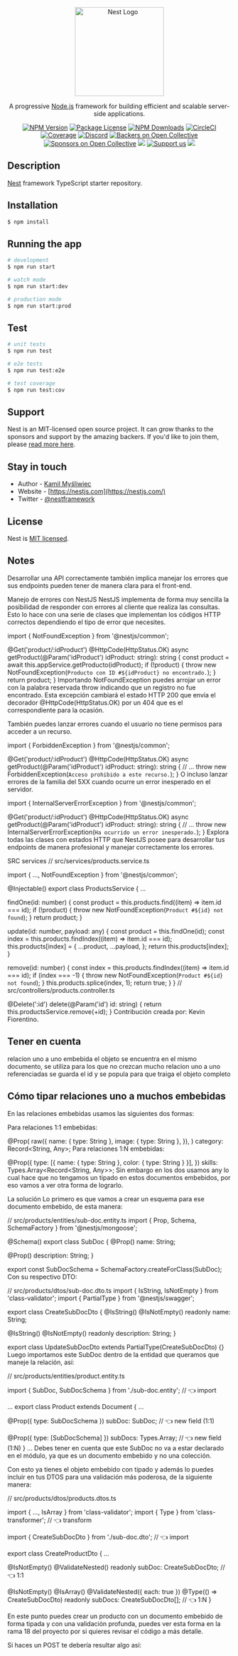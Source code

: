 <p align="center">
  <a href="http://nestjs.com/" target="blank"><img src="https://nestjs.com/img/logo-small.svg" width="200" alt="Nest Logo" /></a>
</p>

[circleci-image]: https://img.shields.io/circleci/build/github/nestjs/nest/master?token=abc123def456
[circleci-url]: https://circleci.com/gh/nestjs/nest

  <p align="center">A progressive <a href="http://nodejs.org" target="_blank">Node.js</a> framework for building efficient and scalable server-side applications.</p>
    <p align="center">
<a href="https://www.npmjs.com/~nestjscore" target="_blank"><img src="https://img.shields.io/npm/v/@nestjs/core.svg" alt="NPM Version" /></a>
<a href="https://www.npmjs.com/~nestjscore" target="_blank"><img src="https://img.shields.io/npm/l/@nestjs/core.svg" alt="Package License" /></a>
<a href="https://www.npmjs.com/~nestjscore" target="_blank"><img src="https://img.shields.io/npm/dm/@nestjs/common.svg" alt="NPM Downloads" /></a>
<a href="https://circleci.com/gh/nestjs/nest" target="_blank"><img src="https://img.shields.io/circleci/build/github/nestjs/nest/master" alt="CircleCI" /></a>
<a href="https://coveralls.io/github/nestjs/nest?branch=master" target="_blank"><img src="https://coveralls.io/repos/github/nestjs/nest/badge.svg?branch=master#9" alt="Coverage" /></a>
<a href="https://discord.gg/G7Qnnhy" target="_blank"><img src="https://img.shields.io/badge/discord-online-brightgreen.svg" alt="Discord"/></a>
<a href="https://opencollective.com/nest#backer" target="_blank"><img src="https://opencollective.com/nest/backers/badge.svg" alt="Backers on Open Collective" /></a>
<a href="https://opencollective.com/nest#sponsor" target="_blank"><img src="https://opencollective.com/nest/sponsors/badge.svg" alt="Sponsors on Open Collective" /></a>
  <a href="https://paypal.me/kamilmysliwiec" target="_blank"><img src="https://img.shields.io/badge/Donate-PayPal-ff3f59.svg"/></a>
    <a href="https://opencollective.com/nest#sponsor"  target="_blank"><img src="https://img.shields.io/badge/Support%20us-Open%20Collective-41B883.svg" alt="Support us"></a>
  <a href="https://twitter.com/nestframework" target="_blank"><img src="https://img.shields.io/twitter/follow/nestframework.svg?style=social&label=Follow"></a>
</p>
  <!--[![Backers on Open Collective](https://opencollective.com/nest/backers/badge.svg)](https://opencollective.com/nest#backer)
  [![Sponsors on Open Collective](https://opencollective.com/nest/sponsors/badge.svg)](https://opencollective.com/nest#sponsor)-->

## Description

[Nest](https://github.com/nestjs/nest) framework TypeScript starter repository.

## Installation

```bash
$ npm install
```

## Running the app

```bash
# development
$ npm run start

# watch mode
$ npm run start:dev

# production mode
$ npm run start:prod
```

## Test

```bash
# unit tests
$ npm run test

# e2e tests
$ npm run test:e2e

# test coverage
$ npm run test:cov
```

## Support

Nest is an MIT-licensed open source project. It can grow thanks to the sponsors and support by the amazing backers. If you'd like to join them, please [read more here](https://docs.nestjs.com/support).

## Stay in touch

- Author - [Kamil Myśliwiec](https://kamilmysliwiec.com)
- Website - [https://nestjs.com](https://nestjs.com/)
- Twitter - [@nestframework](https://twitter.com/nestframework)

## License

Nest is [MIT licensed](LICENSE).

## Notes

Desarrollar una API correctamente también implica manejar los errores que sus endpoints pueden tener de manera clara para el front-end.

Manejo de errores con NestJS
NestJS implementa de forma muy sencilla la posibilidad de responder con errores al cliente que realiza las consultas. Esto lo hace con una serie de clases que implementan los códigos HTTP correctos dependiendo el tipo de error que necesites.

import { NotFoundException } from '@nestjs/common';

@Get('product/:idProduct')
@HttpCode(HttpStatus.OK)
async getProduct(@Param('idProduct') idProduct: string): string {
const product = await this.appService.getProducto(idProduct);
if (!product) {
throw new NotFoundException(`Producto con ID #${idProduct} no encontrado.`);
}
return product;
}
Importando NotFoundException puedes arrojar un error con la palabra reservada throw indicando que un registro no fue encontrado. Esta excepción cambiará el estado HTTP 200 que envía el decorador @HttpCode(HttpStatus.OK) por un 404 que es el correspondiente para la ocasión.

También puedes lanzar errores cuando el usuario no tiene permisos para acceder a un recurso.

import { ForbiddenException } from '@nestjs/common';

@Get('product/:idProduct')
@HttpCode(HttpStatus.OK)
async getProduct(@Param('idProduct') idProduct: string): string {
// ...
throw new ForbiddenException(`Acceso prohibido a este recurso.`);
}
O incluso lanzar errores de la familia del 5XX cuando ocurre un error inesperado en el servidor.

import { InternalServerErrorException } from '@nestjs/common';

@Get('product/:idProduct')
@HttpCode(HttpStatus.OK)
async getProduct(@Param('idProduct') idProduct: string): string {
// ...
throw new InternalServerErrorException(`Ha ocurrido un error inesperado.`);
}
Explora todas las clases con estados HTTP que NestJS posee para desarrollar tus endpoints de manera profesional y manejar correctamente los errores.

SRC services
// src/services/products.service.ts

import { ..., NotFoundException } from '@nestjs/common';

@Injectable()
export class ProductsService {
...

findOne(id: number) {
const product = this.products.find((item) => item.id === id);
if (!product) {
throw new NotFoundException(`Product #${id} not found`);
}
return product;
}

update(id: number, payload: any) {
const product = this.findOne(id);
const index = this.products.findIndex((item) => item.id === id);
this.products[index] = {
...product,
...payload,
};
return this.products[index];
}

remove(id: number) {
const index = this.products.findIndex((item) => item.id === id);
if (index === -1) {
throw new NotFoundException(`Product #${id} not found`);
}
this.products.splice(index, 1);
return true;
}
}
// src/controllers/products.controller.ts

@Delete(':id')
delete(@Param('id') id: string) {
return this.productsService.remove(+id);
}
Contribución creada por: Kevin Fiorentino.

## Tener en cuenta

relacion uno a uno embebida el objeto se encuentra en el mismo documento, se utiliza para los que no crezcan mucho
relacion uno a uno referenciadas se guarda el id y se popula para que traiga el objeto completo

## Cómo tipar relaciones uno a muchos embebidas

En las relaciones embebidas usamos las siguientes dos formas:

Para relaciones 1:1 embebidas:

@Prop(
raw({
name: { type: String },
image: { type: String },
}),
)
category: Record<String, Any>;
Para relaciones 1:N embebidas:

@Prop({
type: [{ name: { type: String }, color: { type: String } }],
})
skills: Types.Array<Record<String, Any>>;
Sin embargo en los dos usamos any lo cual hace que no tengamos un tipado en estos documentos embebidos, por eso vamos a ver otra forma de lograrlo.

La solución
Lo primero es que vamos a crear un esquema para ese documento embebido, de esta manera:

// src/products/entities/sub-doc.entity.ts
import { Prop, Schema, SchemaFactory } from '@nestjs/mongoose';

@Schema()
export class SubDoc {
@Prop()
name: String;

@Prop()
description: String;
}

export const SubDocSchema = SchemaFactory.createForClass(SubDoc);
Con su respectivo DTO:

// src/products/dtos/sub-doc.dto.ts
import { IsString, IsNotEmpty } from 'class-validator';
import { PartialType } from '@nestjs/swagger';

export class CreateSubDocDto {
@IsString()
@IsNotEmpty()
readonly name: String;

@IsString()
@IsNotEmpty()
readonly description: String;
}

export class UpdateSubDocDto extends PartialType(CreateSubDocDto) {}
Luego importamos este SubDoc dentro de la entidad que queramos que maneje la relación, así:

// src/products/entities/product.entity.ts

import { SubDoc, SubDocSchema } from './sub-doc.entity'; // 👈 import

...
export class Product extends Document {
...

@Prop({ type: SubDocSchema })
subDoc: SubDoc; // 👈 new field (1:1)

@Prop({ type: [SubDocSchema] })
subDocs: Types.Array<SubDoc>; // 👈 new field (1:N)
}
...
Debes tener en cuenta que este SubDoc no va a estar declarado en el módulo, ya que es un documento embebido y no una colección.

Con esto ya tienes el objeto embebido con tipado y además lo puedes incluir en tus DTOS para una validación más poderosa, de la siguiente manera:

// src/products/dtos/products.dtos.ts

import { ..., IsArray } from 'class-validator';
import { Type } from 'class-transformer'; // 👈 transform

import { CreateSubDocDto } from './sub-doc.dto'; // 👈 import

export class CreateProductDto {
...

@IsNotEmpty()
@ValidateNested()
readonly subDoc: CreateSubDocDto; // 👈 1:1

@IsNotEmpty()
@IsArray()
@ValidateNested({ each: true })
@Type(() => CreateSubDocDto)
readonly subDocs: CreateSubDocDto[]; // 👈 1:N
}

En este punto puedes crear un producto con un documento embebido de forma tipada y con una validación profunda, puedes ver esta forma en la rama 18 del proyecto por si quieres revisar el código a más detalle.

Si haces un POST te debería resultar algo así:
